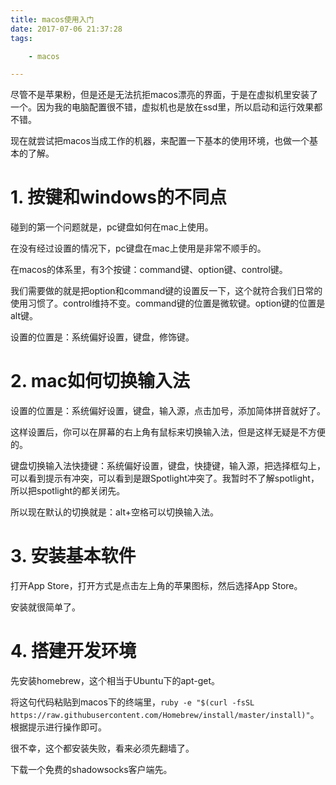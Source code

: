 ```yaml
---
title: macos使用入门
date: 2017-07-06 21:37:28
tags:

	- macos

---
```


尽管不是苹果粉，但是还是无法抗拒macos漂亮的界面，于是在虚拟机里安装了一个。因为我的电脑配置很不错，虚拟机也是放在ssd里，所以启动和运行效果都不错。

现在就尝试把macos当成工作的机器，来配置一下基本的使用环境，也做一个基本的了解。



# 1. 按键和windows的不同点

碰到的第一个问题就是，pc键盘如何在mac上使用。

在没有经过设置的情况下，pc键盘在mac上使用是非常不顺手的。

在macos的体系里，有3个按键：command键、option键、control键。

我们需要做的就是把option和command键的设置反一下，这个就符合我们日常的使用习惯了。control维持不变。command键的位置是微软键。option键的位置是alt键。

设置的位置是：系统偏好设置，键盘，修饰键。



# 2. mac如何切换输入法

设置的位置是：系统偏好设置，键盘，输入源，点击加号，添加简体拼音就好了。

这样设置后，你可以在屏幕的右上角有鼠标来切换输入法，但是这样无疑是不方便的。

键盘切换输入法快捷键：系统偏好设置，键盘，快捷键，输入源，把选择框勾上，可以看到提示有冲突，可以看到是跟Spotlight冲突了。我暂时不了解spotlight，所以把spotlight的都关闭先。

所以现在默认的切换就是：alt+空格可以切换输入法。



# 3. 安装基本软件

打开App Store，打开方式是点击左上角的苹果图标，然后选择App Store。

安装就很简单了。



# 4. 搭建开发环境

先安装homebrew，这个相当于Ubuntu下的apt-get。

将这句代码粘贴到macos下的终端里，`ruby -e "$(curl -fsSL https://raw.githubusercontent.com/Homebrew/install/master/install)"`。根据提示进行操作即可。

很不幸，这个都安装失败，看来必须先翻墙了。

下载一个免费的shadowsocks客户端先。



